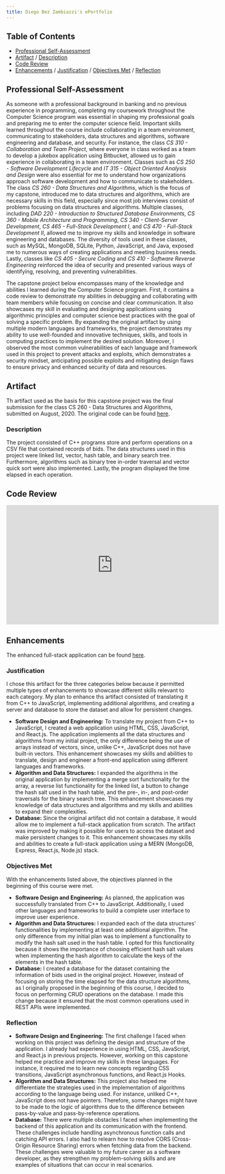 ```yaml
---
title: Diego Bez Zambiazzi's ePortfolio
---
```


## Table of Contents
* [Professional Self-Assessment](https://github.com/zambiazzi89/zambiazzi89.github.io/blob/main/index.md#professional-self-assessment)
* [Artifact](https://github.com/zambiazzi89/zambiazzi89.github.io/blob/main/index.md#artifact) / [Description](https://github.com/zambiazzi89/zambiazzi89.github.io/blob/main/index.md#description)
* [Code Review](https://github.com/zambiazzi89/zambiazzi89.github.io/blob/main/index.md#code-review)
* [Enhancements](https://github.com/zambiazzi89/zambiazzi89.github.io/blob/main/index.md#enhancements) / [Justification](https://github.com/zambiazzi89/zambiazzi89.github.io/blob/main/index.md#justification) / [Objectives Met](https://github.com/zambiazzi89/zambiazzi89.github.io/blob/main/index.md#objectives-met) / [Reflection](https://github.com/zambiazzi89/zambiazzi89.github.io/blob/main/index.md#reflection)


## Professional Self-Assessment
As someone with a professional background in banking and no previous experience in programming, completing my coursework throughout the Computer Science program was essential in shaping my professional goals and preparing me to enter the computer science field. Important skills learned throughout the course include collaborating in a team environment, communicating to stakeholders, data structures and algorithms, software engineering and database, and security. For instance, the class _CS 310 - Collaboration and Team Project_, where everyone in class worked as a team to develop a jukebox application using Bitbucket, allowed us to gain experience in collaborating in a team environment. Classes such as _CS 250 - Software Development Lifecycle_ and _IT 315 - Object Oriented Analysis and Design_ were also essential for me to understand how organizations approach software development and how to communicate to stakeholders. The class _CS 260 - Data Structures and Algorithms_, which is the focus of my capstone, introduced me to data structures and algorithms, which are necessary skills in this field, especially since most job interviews consist of problems focusing on data structures and algorithms. Multiple classes, including _DAD 220 - Introduction to Structured Database Environments_, _CS 360 - Mobile Architecture and Programming_, _CS 340 - Client-Server Development_, _CS 465 - Full-Stack Development I_, and _CS 470 - Full-Stack Development II_, allowed me to improve my skills and knowledge in software engineering and databases. The diversity of tools used in these classes, such as MySQL, MongoDB, SQLite, Python, JavaScript, and Java, exposed me to numerous ways of creating applications and meeting business needs. Lastly, classes like _CS 405 - Secure Coding_ and _CS 410 - Software Reverse Engineering_ reinforced the idea of security and presented various ways of identifying, resolving, and preventing vulnerabilities.

The capstone project below encompasses many of the knowledge and abilities I learned during the Computer Science program. First, it contains a code review to demonstrate my abilities in debugging and collaborating with team members while focusing on concise and clear communication. It also showcases my skill in evaluating and designing applications using algorithmic principles and computer science best practices with the goal of solving a specific problem. By expanding the original artifact by using multiple modern languages and frameworks, the project demonstrates my ability to use well-founded and innovative techniques, skills, and tools in computing practices to implement the desired solution. Moreover, I observed the most common vulnerabilities of each language and framework used in this project to prevent attacks and exploits, which demonstrates a security mindset, anticipating possible exploits and mitigating design flaws to ensure privacy and enhanced security of data and resources.

## Artifact
Th artifact used as the basis for this capstone project was the final submission for the class CS 260 - Data Structures and Algorithms, submitted on August, 2020. The original code can be found [here](https://github.com/zambiazzi89/CS260).

### Description
The project consisted of C++ programs store and perform operations on a CSV file that contained records of bids. The data structures used in this project were linked list, vector, hash table, and binary search tree. Furthermore, algorithms such as binary tree in-order traversal and vector quick sort were also implemented. Lastly, the program displayed the time elapsed in each operation.

## Code Review

<iframe width="560" height="315" src="https://www.youtube.com/embed/-WouezYAYBc" title="YouTube video player" frameborder="0" allow="accelerometer; autoplay; clipboard-write; encrypted-media; gyroscope; picture-in-picture" allowfullscreen></iframe>

## Enhancements
The enhanced full-stack application can be found [here](https://github.com/zambiazzi89/CS499).

### Justification
I chose this artifact for the three categories below because it permitted multiple types of enhancements to showcase different skills relevant to each category. My plan to enhance ths artifact consisted of translating it from C++ to JavaScript, implementing additional algorithms, and creating a server and database to store the dataset and allow for persistent changes.
- **Software Design and Engineering:** To translate my project from C++ to JavaScript, I created a web application using HTML, CSS, JavaScript, and React.js. The application implements all the data structures and algorithms from my initial project, the only difference being the use of arrays instead of vectors, since, unlike C++, JavaScript does not have built-in vectors. This enhancement showcases my skills and abilities to translate, design and engineer a front-end application using different languages and frameworks.
- **Algorithm and Data Structures:** I expanded the algorithms in the original application by implementing a merge sort functionality for the array, a reverse list functionality for the linked list, a button to change the hash salt used in the hash table, and the pre-, in-, and post-order traversals for the binary search tree. This enhancement showcases my knowledge of data structures and algorithms and my skills and abilities to expand their complexities.
- **Database:** Since the original artifact did not contain a database, it would allow me to implement a full-stack application from scratch. The artifact was improved by making it possible for users to access the dataset and make persistent changes to it. This enhancement showcases my skills and abilities to create a full-stack application using a MERN (MongoDB, Express, React.js, Node.js) stack.

### Objectives Met
With the enhancements listed above, the objectives planned in the beginning of this course were met.
- **Software Design and Engineering:** As planned, the application was successfully translated from C++ to JavaScript. Additionally, I used other languages and frameworks to build a complete user interface to improve user experience.
- **Algorithm and Data Structures:** I expanded each of the data structures' functionalities by implementing at least one additional algorithm. The only difference from my initial plan was to implement a functionality to modify the hash salt used in the hash table. I opted for this functionality because it shows the importance of choosing efficient hash salt values when implementing the hash algorithm to calculate the keys of the elements in the hash table.
- **Database:** I created a database for the dataset containing the information of bids used in the original project. However, instead of focusing on storing the time elapsed for the data structure algorithms, as I originally proposed in the beginning of this course, I decided to focus on performing CRUD operations on the database. I made this change because it ensured that the most common operations used in REST APIs were implemented.

### Reflection
- **Software Design and Engineering:** The first challenge I faced when working on this project was defining the design and structure of the application. I already had experience in using HTML, CSS, JavaScript, and React.js in previous projects. However, working on this capstone helped me practice and improve my skills in these languages. For instance, it required me to learn new concepts regarding CSS transitions, JavaScript asynchronous functions, and React.js Hooks.
- **Algorithm and Data Structures:** This project also helped me differentiate the strategies used in the implementation of algorithms according to the language being used. For instance, unliked C++, JavaScript does not have pointers. Therefore, some changes might have to be made to the logic of algorithms due to the difference between pass-by-value and pass-by-reference operations.
- **Database:** There were multiple obstacles I faced when implementing the backend of this application and its communication with the frontend. These challenges include handling asynchronous function calls and catching API errors. I also had to relearn how to resolve CORS (Cross-Origin Resource Sharing) errors when fetching data from the backend. These challenges were valuable to my future career as a software developer, as they strengthen my problem-solving skills and are examples of situations that can occur in real scenarios.
